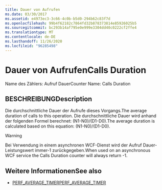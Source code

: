```yaml
---
title: Dauer von Aufrufen
ms.date: 03/30/2017
ms.assetid: e4973ec3-3c66-4c0b-b5d0-294b62c83f7d
ms.openlocfilehash: 99b4f62182c7864fd32b878373814e85926025b5
ms.sourcegitcommit: bc293b14af795e0e999e3304dd40c0222cf2ffe4
ms.translationtype: MT
ms.contentlocale: de-DE
ms.lasthandoff: 11/26/2020
ms.locfileid: "96285498"
---
```

# <a name="calls-duration"></a><span data-ttu-id="4d25b-102">Dauer von Aufrufen</span><span class="sxs-lookup"><span data-stu-id="4d25b-102">Calls Duration</span></span>

<span data-ttu-id="4d25b-103">Name des Zählers: Aufruf Dauer</span><span class="sxs-lookup"><span data-stu-id="4d25b-103">Counter Name: Calls Duration</span></span>  
  
## <a name="description"></a><span data-ttu-id="4d25b-104">BESCHREIBUNG</span><span class="sxs-lookup"><span data-stu-id="4d25b-104">Description</span></span>  

 <span data-ttu-id="4d25b-105">Die durchschnittliche Dauer der Aufrufe dieses Vorgangs.</span><span class="sxs-lookup"><span data-stu-id="4d25b-105">The average duration of calls to this operation.</span></span> <span data-ttu-id="4d25b-106">Die durchschnittliche Dauer wird anhand der folgenden Formel berechnet: (N1-N0)/(D1-D0).</span><span class="sxs-lookup"><span data-stu-id="4d25b-106">The average duration is calculated based on this equation: (N1-N0)/(D1-D0).</span></span>  
  
> [!WARNING]
> <span data-ttu-id="4d25b-107">Bei Verwendung in einem asynchronen WCF-Dienst wird der Aufruf Dauer-Leistungswert immer-1 zurückgegeben.</span><span class="sxs-lookup"><span data-stu-id="4d25b-107">When used on an asynchronous WCF service the Calls Duration counter will always return -1.</span></span>  
  
## <a name="see-also"></a><span data-ttu-id="4d25b-108">Weitere Informationen</span><span class="sxs-lookup"><span data-stu-id="4d25b-108">See also</span></span>

- <span data-ttu-id="4d25b-109">[PERF_AVERAGE_TIMER](/previous-versions/windows/embedded/ms938538(v=msdn.10))</span><span class="sxs-lookup"><span data-stu-id="4d25b-109">[PERF_AVERAGE_TIMER](/previous-versions/windows/embedded/ms938538(v=msdn.10))</span></span>
